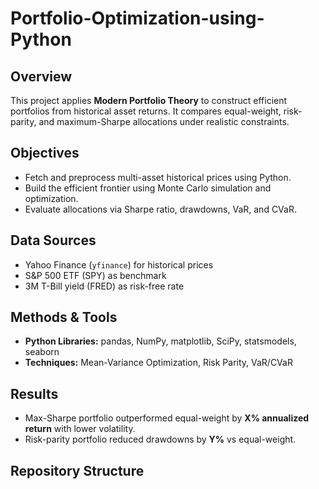 # Portfolio-Optimization-using-Python

## Overview
This project applies **Modern Portfolio Theory** to construct efficient portfolios from historical asset returns. It compares equal-weight, risk-parity, and maximum-Sharpe allocations under realistic constraints.

## Objectives
- Fetch and preprocess multi-asset historical prices using Python.
- Build the efficient frontier using Monte Carlo simulation and optimization.
- Evaluate allocations via Sharpe ratio, drawdowns, VaR, and CVaR.

## Data Sources
- Yahoo Finance (`yfinance`) for historical prices  
- S&P 500 ETF (SPY) as benchmark  
- 3M T-Bill yield (FRED) as risk-free rate

## Methods & Tools
- **Python Libraries:** pandas, NumPy, matplotlib, SciPy, statsmodels, seaborn
- **Techniques:** Mean-Variance Optimization, Risk Parity, VaR/CVaR

## Results
- Max-Sharpe portfolio outperformed equal-weight by **X% annualized return** with lower volatility.
- Risk-parity portfolio reduced drawdowns by **Y%** vs equal-weight.

## Repository Structure
